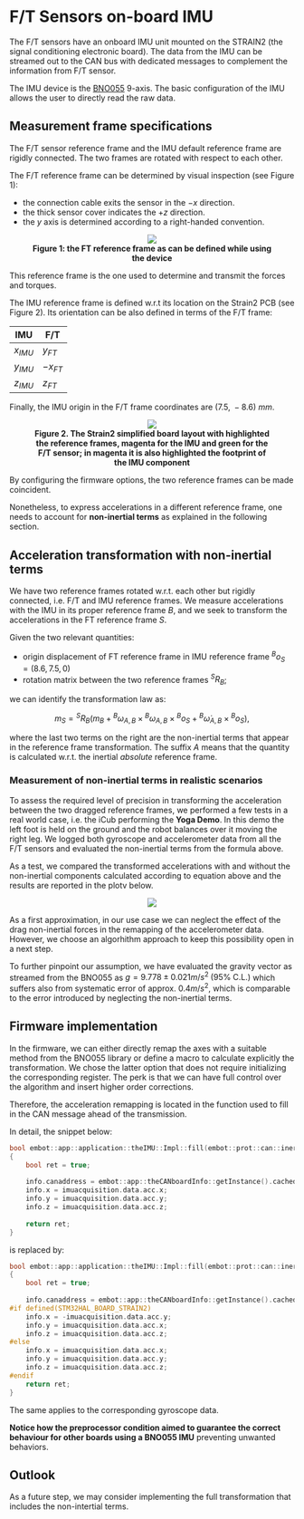 # F/T Sensors on-board IMU
The F/T sensors have an onboard IMU unit mounted on the STRAIN2 (the signal conditioning electronic board). 
The data from the IMU can be streamed out to the CAN bus with dedicated messages to complement the information from F/T sensor.

The IMU device is the [BNO055](https://www.bosch-sensortec.com/media/boschsensortec/downloads/datasheets/bst-bno055-ds000.pdf) 9-axis.
The basic configuration of the IMU allows the user to directly read the raw data.

## Measurement frame specifications
The F/T sensor reference frame and the IMU default reference frame are rigidly connected. The two frames are rotated with respect to each other.

The F/T reference frame can be determined by visual inspection (see Figure 1):

- the connection cable exits the sensor in the $-x$ direction.
- the thick sensor cover indicates the $+z$ direction.
- the $y$ axis is determined according to a right-handed convention.

<center>
  <figure>
    <img src="../img/ft-frame.png"/>
    <figcaption><b>Figure 1: the FT reference frame as can be defined while using the device</b></figcaption>
  </figure>
</center>

This reference frame is the one used to determine and transmit the forces and torques. 

The IMU reference frame is defined w.r.t its location on the Strain2 PCB (see Figure 2).
Its orientation can be also defined in terms of the F/T frame:

| IMU | F/T |
|--|--|
| $x_{IMU}$ | $y_{FT}$  |
| $y_{IMU}$ | $-x_{FT}$ |
| $z_{IMU}$ | $z_{FT}$  |

Finally, the IMU origin in the F/T frame coordinates are $\left( 7.5, \; -8.6 \right)$ $mm$.

<center>
  <figure>
    <img src="../img/strain.png"/>
    <figcaption><b>Figure 2. The Strain2 simplified board layout with highlighted the reference frames, magenta for the IMU and green for the F/T sensor; in magenta it is also highlighted the footprint of the IMU component</b></figcaption>
  </figure>
</center>

By configuring the firmware options, the two reference frames can be made coincident.

Nonetheless, to express accelerations in a different reference frame, one needs to account for **non-inertial terms** as explained in the following section.

## Acceleration transformation with non-inertial terms
We have two reference frames rotated w.r.t. each other but rigidly connected, i.e. F/T and IMU reference frames.
We measure accelerations with the IMU in its proper reference frame *B*, and we seek to transform the accelerations in the FT reference frame *S*.

Given the two relevant quantities:

- origin displacement of FT reference frame in IMU reference frame ${}^B o_S = (8.6, 7.5, 0)$
- rotation matrix between the two reference frames ${}^SR_B$; 

we can identify the transformation law as:

$$
m_S = {}^S R_ B ( m_ B + {}^B \omega_{A,B} \times {}^B \omega_{A,B} \times {}^B o_S  + {}^B \dot{\omega}_{A,B} \times  {}^B o_S ),
$$

where the last two terms on the right are the non-inertial terms that appear in the reference frame transformation. The suffix *A* means that the quantity is 
calculated w.r.t. the inertial *absolute* reference frame. 

### Measurement of non-inertial terms in realistic scenarios
To assess the required level of precision in transforming the acceleration between the two dragged reference frames, we performed a few tests in a real world case, i.e. 
the iCub performing the **Yoga Demo**. In this demo the left foot is held on the ground and the robot balances over it moving the right leg. 
We logged both gyroscope and accelerometer data from all the F/T sensors and evaluated the non-inertial terms from the formula above.

As a test, we compared the transformed accelerations with and without the non-inertial components calculated according to equation above and the results are reported in the plotv below.

<center>
  <figure>
    <img src="../img/noninertialterms_yogademo_rightlegandfoot.png"/>
  </figure>
</center>

As a first approximation, in our use case we can neglect the effect of the drag non-inertial forces in the remapping of the accelerometer data. 
However, we choose an algorhithm approach to keep this possibility open in a next step.

To further pinpoint our assumption, we have evaluated the gravity vector as streamed from the BNO055 as $g = 9.778\pm 0.021 m/s^2 \; (95\% \; \text{C.L.})$ which suffers also from systematic error of approx. $0.4 m/s^2$, which is comparable to the error introduced by neglecting the non-inertial terms.

## Firmware implementation
In the firmware, we can either directly remap the axes with a suitable method from the BNO055 library or define a macro to calculate explicitly the transformation. 
We chose the latter option that does not require initializing the corresponding register. The perk is that we can have full control over the algorithm and insert higher order corrections. 

Therefore, the acceleration remapping is located in the function used to fill in the CAN message ahead of the transmission.

In detail, the snippet below:

```c++
bool embot::app::application::theIMU::Impl::fill(embot::prot::can::inertial::periodic::Message_DIGITAL_ACCELEROMETER::Info &info)
{
    bool ret = true;
    
    info.canaddress = embot::app::theCANboardInfo::getInstance().cachedCANaddress();
    info.x = imuacquisition.data.acc.x;
    info.y = imuacquisition.data.acc.y;
    info.z = imuacquisition.data.acc.z;
         
    return ret;    
}
```

is replaced by:

```c++
bool embot::app::application::theIMU::Impl::fill(embot::prot::can::inertial::periodic::Message_DIGITAL_ACCELEROMETER::Info &info)
{
    bool ret = true;
    
    info.canaddress = embot::app::theCANboardInfo::getInstance().cachedCANaddress();
#if defined(STM32HAL_BOARD_STRAIN2)
    info.x = -imuacquisition.data.acc.y;
    info.y = imuacquisition.data.acc.x;
    info.z = imuacquisition.data.acc.z;         
#else
    info.x = imuacquisition.data.acc.x;
    info.y = imuacquisition.data.acc.y;
    info.z = imuacquisition.data.acc.z;        	
#endif   
    return ret;    
}
```

The same applies to the corresponding gyroscope data. 

**Notice how the preprocessor condition aimed to guarantee the correct behaviour for other boards using a BNO055 IMU** preventing unwanted behaviors. 

## Outlook
As a future step, we may consider implementing the full transformation that includes the non-intertial terms. 
